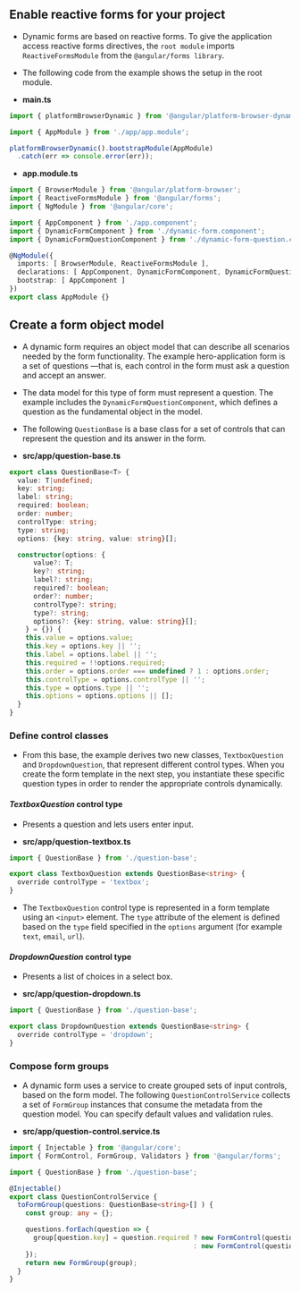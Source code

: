 
## Enable reactive forms for your project

- Dynamic forms are based on reactive forms. To give the application access reactive forms directives, the `root module` imports `ReactiveFormsModule` from the `@angular/forms library`.

- The following code from the example shows the setup in the root module.

- **main.ts**
```ts
import { platformBrowserDynamic } from '@angular/platform-browser-dynamic';

import { AppModule } from './app/app.module';

platformBrowserDynamic().bootstrapModule(AppModule)
  .catch(err => console.error(err));
```

- **app.module.ts**
```ts
import { BrowserModule } from '@angular/platform-browser';
import { ReactiveFormsModule } from '@angular/forms';
import { NgModule } from '@angular/core';

import { AppComponent } from './app.component';
import { DynamicFormComponent } from './dynamic-form.component';
import { DynamicFormQuestionComponent } from './dynamic-form-question.component';

@NgModule({
  imports: [ BrowserModule, ReactiveFormsModule ],
  declarations: [ AppComponent, DynamicFormComponent, DynamicFormQuestionComponent ],
  bootstrap: [ AppComponent ]
})
export class AppModule {}
```



## Create a form object model

- A dynamic form requires an object model that can describe all scenarios needed by the form functionality. The example hero-application form is a set of questions —that is, each control in the form must ask a question and accept an answer.

- The data model for this type of form must represent a question. The example includes the `DynamicFormQuestionComponent`, which defines a question as the fundamental object in the model.

- The following `QuestionBase` is a base class for a set of controls that can represent the question and its answer in the form.

- **src/app/question-base.ts**
```ts
export class QuestionBase<T> {
  value: T|undefined;
  key: string;
  label: string;
  required: boolean;
  order: number;
  controlType: string;
  type: string;
  options: {key: string, value: string}[];

  constructor(options: {
      value?: T;
      key?: string;
      label?: string;
      required?: boolean;
      order?: number;
      controlType?: string;
      type?: string;
      options?: {key: string, value: string}[];
    } = {}) {
    this.value = options.value;
    this.key = options.key || '';
    this.label = options.label || '';
    this.required = !!options.required;
    this.order = options.order === undefined ? 1 : options.order;
    this.controlType = options.controlType || '';
    this.type = options.type || '';
    this.options = options.options || [];
  }
}
```


### Define control classes

- From this base, the example derives two new classes, `TextboxQuestion` and `DropdownQuestion`, that represent different control types. When you create the form template in the next step, you instantiate these specific question types in order to render the appropriate controls dynamically.



#### *TextboxQuestion* control type

- Presents a question and lets users enter input.

- **src/app/question-textbox.ts**
```ts
import { QuestionBase } from './question-base';

export class TextboxQuestion extends QuestionBase<string> {
  override controlType = 'textbox';
}
```

- The `TextboxQuestion` control type is represented in a form template using an `<input>` element. The `type` attribute of the element is defined based on the `type` field specified in the `options` argument (for example `text`, `email`, `url`).




#### *DropdownQuestion* control type

- Presents a list of choices in a select box.

- **src/app/question-dropdown.ts**
```ts
import { QuestionBase } from './question-base';

export class DropdownQuestion extends QuestionBase<string> {
  override controlType = 'dropdown';
}
```



### Compose form groups

- A dynamic form uses a service to create grouped sets of input controls, based on the form model. The following `QuestionControlService` collects a set of `FormGroup` instances that consume the metadata from the question model. You can specify default values and validation rules.

- **src/app/question-control.service.ts**
```ts
import { Injectable } from '@angular/core';
import { FormControl, FormGroup, Validators } from '@angular/forms';

import { QuestionBase } from './question-base';

@Injectable()
export class QuestionControlService {
  toFormGroup(questions: QuestionBase<string>[] ) {
    const group: any = {};

    questions.forEach(question => {
      group[question.key] = question.required ? new FormControl(question.value || '', Validators.required)
                                              : new FormControl(question.value || '');
    });
    return new FormGroup(group);
  }
}
```